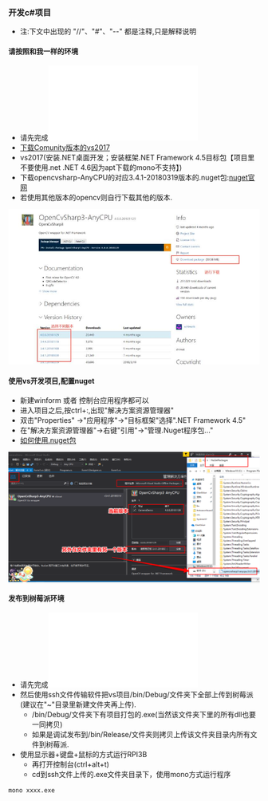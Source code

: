 ### 开发c#项目
* 注:下文中出现的 "//"、"#"、"--" 都是注释,只是解释说明

#### 请按照和我一样的环境
* 请先完成![树莓派搭建opencvsharp环境](build_openCVSharp.md)
* [下载Comunity版本的vs2017](https://visualstudio.microsoft.com/thank-you-downloading-visual-studio/?sku=Community&rel=15)
* vs2017(安装.NET桌面开发；安装框架.NET Framework 4.5目标包【项目里不要使用.net .NET 4.6因为apt下载的mono不支持】)
* 下载opencvsharp-AnyCPU的对应3.4.1-20180319版本的.nuget包:[nuget官网](https://www.nuget.org/)
* 若使用其他版本的opencv则自行下载其他的版本.

<img src="https://raw.githubusercontent.com/MiniKimmy/entrance/master/FacialRecognitionLock/Docs/resources/buildNuget/nugetDownLoad.jpg" alt="can't find .png" width="800px">

#### 使用vs开发项目,配置nuget
* 新建winform 或者 控制台应用程序都可以
* 进入项目之后,按ctrl+:,出现"解决方案资源管理器"
* 双击"Properties" ->"应用程序"->"目标框架"选择".NET Framework 4.5"
* 在"解决方案资源管理器"->右键"引用"->"管理.Nuget程序包..."
* [如何使用.nuget包](https://www.sohu.com/a/218061763_505923)

<img src="https://raw.githubusercontent.com/MiniKimmy/entrance/master/FacialRecognitionLock/Docs/resources/buildNuget/nugetInstall.jpg" alt="can't find .png" width="800px">

#### 发布到树莓派环境
* 请先完成![树莓派搭建ssh文件传输环境](build_sshShell.md)
* 然后使用ssh文件传输软件把vs项目/bin/Debug/文件夹下全部上传到树莓派(建议在"~"目录里新建文件夹再上传).
    * /bin/Debug/文件夹下有项目打包的.exe(当然该文件夹下里的所有dll也要一同拷贝)
    * 如果是调试发布到/bin/Release/文件夹则拷贝上传该文件夹目录内所有文件到树莓派.
* 使用显示器+键盘+鼠标的方式运行RPI3B
    * 再打开控制台(ctrl+alt+t)
    * cd到ssh文件上传的.exe文件夹目录下，使用mono方式运行程序
```
mono xxxx.exe
```


